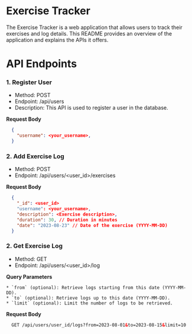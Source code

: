 # Exercise Tracker
The Exercise Tracker is a web application that allows users to track their exercises and log details. This README provides an overview of the application and explains the APIs it offers.

# API Endpoints

<h3>1. Register User</h3>

  * Method: POST
  * Endpoint: /api/users
  * Description: This API is used to register a user in the database.

  <b>Request Body</b>
  ```json
    {
      "username": <your_username>,
    }
  ```

<h3>2. Add Exercise Log</h3>

  * Method: POST
  * Endpoint: /api/users/<user_id>/exercises

  <b>Request Body</b>
  ```json
    {
      "_id": <user_id>
      "username": <your_username>,
      "description": <Exercise description>,
      "duration": 30, // Duration in minutes
      "date": "2023-08-23" // Date of the exercise (YYYY-MM-DD)
    }
  ```


<h3>2. Get Exercise Log</h3>

  * Method: GET
  * Endpoint: /api/users/<user_id>/log

  <b>Query Parameters</b>
  
    * `from` (optional): Retrieve logs starting from this date (YYYY-MM-DD).
    * `to` (optional): Retrieve logs up to this date (YYYY-MM-DD).
    * `limit` (optional): Limit the number of logs to be retrieved.

  <b>Request Body</b>
  ```HTML
    GET /api/users/user_id/logs?from=2023-08-01&to=2023-08-15&limit=10
  ```
